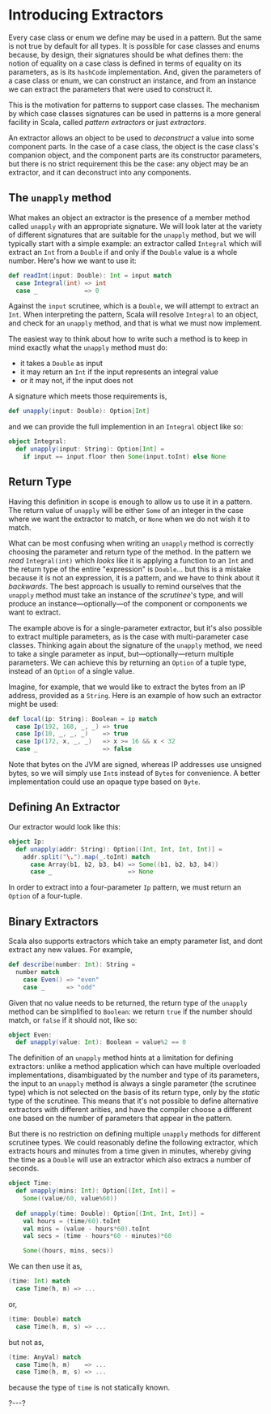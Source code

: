 # Introducing Extractors

Every case class or enum we define may be used in a pattern. But the same is not true by default for all types.
It is possible for case classes and enums because, by design, their signatures should be what defines them: the
notion of equality on a case class is defined in terms of equality on its parameters, as is its `hashCode`
implementation. And, given the parameters of a case class or enum, we can construct an instance, and from an
instance we can extract the parameters that were used to construct it.

This is the motivation for patterns to support case classes. The mechanism by which case classes signatures can
be used in patterns is a more general facility in Scala, called _pattern extractors_ or just _extractors_.

An extractor allows an object to be used to _deconstruct_ a value into some component parts. In the case of a
case class, the object is the case class's companion object, and the component parts are its constructor
parameters, but there is no strict requirement this be the case: any object may be an extractor, and it can
deconstruct into any components.

## The `unapply` method

What makes an object an extractor is the presence of a member method called `unapply` with an appropriate
signature. We will look later at the variety of different signatures that are suitable for the `unapply` method,
but we will typically start with a simple example: an extractor called `Integral` which will extract an `Int`
from a `Double` if and only if the `Double` value is a whole number. Here's how we want to use it:
```scala
def readInt(input: Double): Int = input match
  case Integral(int) => int
  case _             => 0
```

Against the `input` scrutinee, which is a `Double`, we will attempt to extract an `Int`. When interpreting the
pattern, Scala will resolve `Integral` to an object, and check for an `unapply` method, and that is what we must
now implement.

The easiest way to think about how to write such a method is to keep in mind exactly what the `unapply` method
must do:
- it takes a `Double` as input
- it may return an `Int` if the input represents an integral value
- or it may not, if the input does not

A signature which meets those requirements is,
```scala
def unapply(input: Double): Option[Int]
```
and we can provide the full implemention in an `Integral` object like so:
```scala
object Integral:
  def unapply(input: String): Option[Int] =
    if input == input.floor then Some(input.toInt) else None
```

## Return Type

Having this definition in scope is enough to allow us to use it in a pattern. The return value of `unapply` will
be either `Some` of an integer in the case where we want the extractor to match, or `None` when we do not wish
it to match.

What can be most confusing when writing an `unapply` method is correctly choosing the parameter and return
type of the method. In the pattern we _read_ `Integral(int)` which _looks_ like it is applying a function to an
`Int` and the return type of the entire "expression" is `Double`... but this is a mistake because it is not an
expression, it is a pattern, and we have to think about it _backwards_. The best approach is usually to remind
ourselves that the `unapply` method must take an instance of the _scrutinee_'s type, and will produce an
instance—optionally—of the component or components we want to extract.

The example above is for a single-parameter extractor, but it's also possible to extract multiple parameters,
as is the case with multi-parameter case classes. Thinking again about the signature of the `unapply` method,
we need to take a single parameter as input, but—optionally—return multiple parameters. We can achieve this by
returning an `Option` of a tuple type, instead of an `Option` of a single value.

Imagine, for example, that we would like to extract the bytes from an IP address, provided as a `String`. Here
is an example of how such an extractor might be used:
```scala
def local(ip: String): Boolean = ip match
  case Ip(192, 168, _, _) => true
  case Ip(10, _, _, _)    => true
  case Ip(172, x, _, _)   => x >= 16 && x < 32
  case _                  => false
```

Note that bytes on the JVM are signed, whereas IP addresses use unsigned bytes, so we will simply use `Int`s
instead of `Byte`s for convenience. A better implementation could use an opaque type based on `Byte`.

## Defining An Extractor

Our extractor would look like this:
```scala
object Ip:
  def unapply(addr: String): Option[(Int, Int, Int, Int)] =
    addr.split("\.").map(_.toInt) match
      case Array(b1, b2, b3, b4) => Some((b1, b2, b3, b4))
      case _                     => None
```

In order to extract into a four-parameter `Ip` pattern, we must return an `Option` of a four-tuple.

## Binary Extractors

Scala also supports extractors which take an empty parameter list, and dont extract any new values. For example,
```scala
def describe(number: Int): String =
  number match
    case Even() => "even"
    case _      => "odd"
```

Given that no value needs to be returned, the return type of the `unapply` method can be simplified to
`Boolean`: we return `true` if the number should match, or `false` if it should not, like so:
```scala
object Even:
  def unapply(value: Int): Boolean = value%2 == 0
```

The definition of an `unapply` method hints at a limitation for defining extractors: unlike a method application
which can have multiple overloaded implementations, disambiguated by the number and type of its parameters, the
input to an `unapply` method is always a single parameter (the scrutinee type) which is not selected on the
basis of its return type, only by the _static_ type of the scrutinee. This means that it's not possible to
define alternative extractors with different arities, and have the compiler choose a different one based on the
number of parameters that appear in the pattern.

But there is no restriction on defining multiple `unapply` methods for different scrutinee types. We could
reasonably define the following extractor, which extracts hours and minutes from a time given in minutes,
whereby giving the time as a `Double` will use an extractor which also extracs a number of seconds.
```scala
object Time:
  def unapply(mins: Int): Option[(Int, Int)] =
    Some((value/60, value%60))
  
  def unapply(time: Double): Option[(Int, Int, Int)] =
    val hours = (time/60).toInt
    val mins = (value - hours*60).toInt
    val secs = (time - hours*60 - minutes)*60

    Some((hours, mins, secs))
```

We can then use it as,
```scala
(time: Int) match
  case Time(h, m) => ...
```
or,
```scala
(time: Double) match
  case Time(h, m, s) => ...
```
but not as,
```scala
(time: AnyVal) match
  case Time(h, m)    => ...
  case Time(h, m, s) => ...
```
because the type of `time` is not statically known.

?---?
